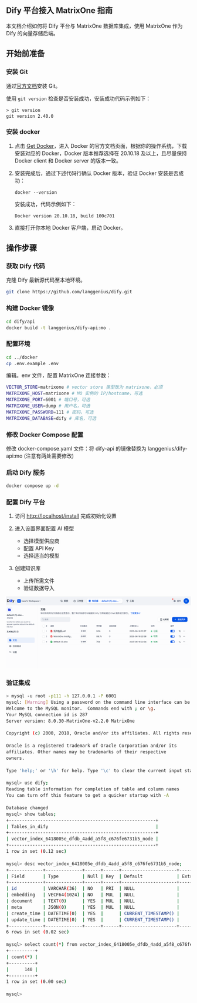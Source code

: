## Dify 平台接入 MatrixOne 指南

本文档介绍如何将 Dify 平台与 MatrixOne 数据库集成，使用 MatrixOne 作为 Dify 的向量存储后端。

## 开始前准备

### 安装 Git

通过[官方文档](https://git-scm.com/download/mac)安装 Git。

使用 `git version` 检查是否安装成功，安装成功代码示例如下：

```
> git version
git version 2.40.0
```

### 安装 docker

1. 点击 <a href="https://docs.docker.com/get-docker/" target="_blank">Get Docker</a>，进入 Docker 的官方文档页面，根据你的操作系统，下载安装对应的 Docker，Docker 版本推荐选择在 20.10.18 及以上，且尽量保持 Docker client 和 Docker server 的版本一致。

2. 安装完成后，通过下述代码行确认 Docker 版本，验证 Docker 安装是否成功：

    ```
    docker --version
    ```

    安装成功，代码示例如下：

    ```
    Docker version 20.10.18, build 100c701
    ```

3. 直接打开你本地 Docker 客户端，启动 Docker。

## 操作步骤

### 获取 Dify 代码

克隆 Dify 最新源代码至本地环境。

```bash
git clone https://github.com/langgenius/dify.git
```

### 构建 Docker 镜像

```bash
cd dify/api
docker build -t langgenius/dify-api:mo .
```

### 配置环境

```bash
cd ../docker
cp .env.example .env
```

编辑。env 文件，配置 MatrixOne 连接参数：

```bash
VECTOR_STORE=matrixone # vector store 类型改为 matrixone，必须
MATRIXONE_HOST=matrixone # MO 实例的 IP/hostname，可选
MATRIXONE_PORT=6001 # 端口号，可选
MATRIXONE_USER=dump # 用户名，可选
MATRIXONE_PASSWORD=111 # 密码，可选
MATRIXONE_DATABASE=dify # 库名，可选
```

### 修改 Docker Compose 配置

修改 docker-compose.yaml 文件：将 dify-api 的镜像替换为 langgenius/dify-api:mo (注意有两处需要修改)

### 启动 Dify 服务

```bash
docker compose up -d
```

### 配置 Dify 平台

1. 访问 <http://localhost/install> 完成初始化设置

2. 进入设置界面配置 AI 模型

    - 选择模型供应商
    - 配置 API Key
    - 选择适当的模型

3. 创建知识库

    - 上传所需文件
    - 验证数据导入

![Alt text](../images/dify-mo-demo_4.png)

### 验证集成

```bash
> mysql -u root -p111 -h 127.0.0.1 -P 6001
mysql: [Warning] Using a password on the command line interface can be insecure.
Welcome to the MySQL monitor.  Commands end with ; or \g.
Your MySQL connection id is 287
Server version: 8.0.30-MatrixOne-v2.2.0 MatrixOne

Copyright (c) 2000, 2018, Oracle and/or its affiliates. All rights reserved.

Oracle is a registered trademark of Oracle Corporation and/or its
affiliates. Other names may be trademarks of their respective
owners.

Type 'help;' or '\h' for help. Type '\c' to clear the current input statement.

mysql> use dify;
Reading table information for completion of table and column names
You can turn off this feature to get a quicker startup with -A

Database changed
mysql> show tables;
+--------------------------------------------------------+
| Tables_in_dify                                         |
+--------------------------------------------------------+
| vector_index_6418005e_dfdb_4add_a5f8_c676fe6731b5_node |
+--------------------------------------------------------+
1 row in set (0.12 sec)

mysql> desc vector_index_6418005e_dfdb_4add_a5f8_c676fe6731b5_node;
+-------------+--------------+------+------+---------------------+-------+---------+
| Field       | Type         | Null | Key  | Default             | Extra | Comment |
+-------------+--------------+------+------+---------------------+-------+---------+
| id          | VARCHAR(36)  | NO   | PRI  | NULL                |       |         |
| embedding   | VECF64(1024) | NO   | MUL  | NULL                |       |         |
| document    | TEXT(0)      | YES  | MUL  | NULL                |       |         |
| meta        | JSON(0)      | YES  | MUL  | NULL                |       |         |
| create_time | DATETIME(0)  | YES  |      | CURRENT_TIMESTAMP() |       |         |
| update_time | DATETIME(0)  | YES  |      | CURRENT_TIMESTAMP() |       |         |
+-------------+--------------+------+------+---------------------+-------+---------+
6 rows in set (0.02 sec)

mysql> select count(*) from vector_index_6418005e_dfdb_4add_a5f8_c676fe6731b5_node;
+----------+
| count(*) |
+----------+
|      140 |
+----------+
1 row in set (0.00 sec)

mysql> 
```
